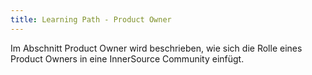 ```yaml
---
title: Learning Path - Product Owner
---
```

Im Abschnitt Product Owner wird beschrieben, wie sich die Rolle eines Product Owners in eine InnerSource Community einfügt.